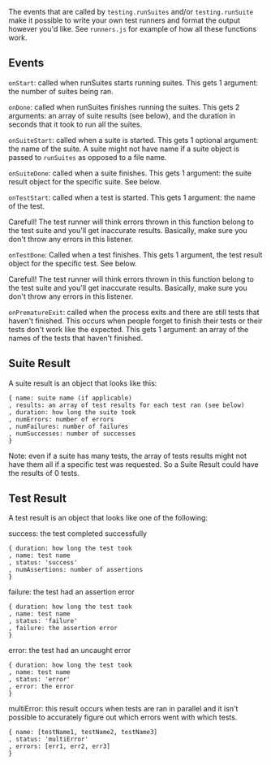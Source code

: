 The events that are called by `testing.runSuites` and/or `testing.runSuite` make
it possible to write your own test runners and format the output however you'd
like.  See `runners.js` for example of how all these functions work.

Events
------
`onStart`: called when runSuites starts running suites.  This gets 1 argument:
the number of suites being ran.

`onDone`: called when runSuites finishes running the suites.  This gets 2
arguments: an array of suite results (see below), and the duration in seconds
that it took to run all the suites.

`onSuiteStart`: called when a suite is started.  This gets 1 optional argument:
the name of the suite.  A suite might not have name if a suite object is passed
to `runSuites` as opposed to a file name.

`onSuiteDone`: called when a suite finishes. This gets 1 argument: the suite
result object for the specific suite. See below.

`onTestStart`: called when a test is started. This gets 1 argument: the name of
the test.

Carefull! The test runner will think errors thrown in this function belong to
the test suite and you'll get inaccurate results.  Basically, make sure you
don't throw any errors in this listener.

`onTestDone`: Called when a test finishes. This gets 1 argument, the test
result object for the specific test.  See below.

Carefull! The test runner will think errors thrown in this function belong to
the test suite and you'll get inaccurate results.  Basically, make sure you
don't throw any errors in this listener.

`onPrematureExit`: called when the process exits and there are still tests that
haven't finished. This occurs when people forget to finish their tests or their
tests don't work like the expected.  This gets 1 argument: an array of the
names of the tests that haven't finished.

Suite Result
------------
A suite result is an object that looks like this:

    { name: suite name (if applicable)
    , results: an array of test results for each test ran (see below)
    , duration: how long the suite took
    , numErrors: number of errors
    , numFailures: number of failures
    , numSuccesses: number of successes
    }

Note: even if a suite has many tests, the array of tests results might not have
them all if a specific test was requested.  So a Suite Result could have the
results of 0 tests.

Test Result
-----------
A test result is an object that looks like one of the following:

success: the test completed successfully

    { duration: how long the test took
    , name: test name
    , status: 'success'
    , numAssertions: number of assertions
    }

failure: the test had an assertion error

    { duration: how long the test took
    , name: test name
    , status: 'failure'
    , failure: the assertion error
    }

error: the test had an uncaught error

    { duration: how long the test took
    , name: test name
    , status: 'error'
    , error: the error
    }

multiError: this result occurs when tests are ran in parallel and it isn't
possible to accurately figure out which errors went with which tests.

    { name: [testName1, testName2, testName3]
    , status: 'multiError'
    , errors: [err1, err2, err3]
    }
